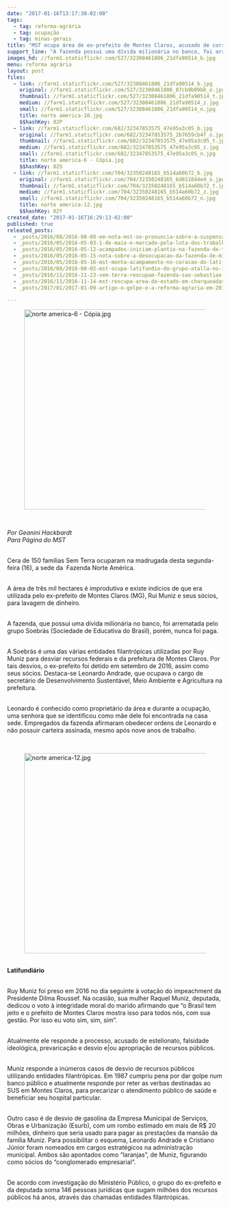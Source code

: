 ```yaml
---
date: "2017-01-16T13:17:30-02:00"
tags:
  - tag: reforma-agrária
  - tag: ocupação
  - tag: minas-gerais
title: "MST ocupa área de ex-prefeito de Montes Claros, acusado de corrupção"
support_line: "A fazenda possui uma dívida milionária no banco, foi arrematada pelo grupo Soebrás, porém, nunca foi paga"
images_hd: //farm1.staticflickr.com/527/32308461806_21dfa90514_b.jpg
menu: reforma agrária
layout: post
files:
  - link: //farm1.staticflickr.com/527/32308461806_21dfa90514_b.jpg
    original: //farm1.staticflickr.com/527/32308461806_87cb9b09bb_o.jpg
    thumbnail: //farm1.staticflickr.com/527/32308461806_21dfa90514_t.jpg
    medium: //farm1.staticflickr.com/527/32308461806_21dfa90514_z.jpg
    small: //farm1.staticflickr.com/527/32308461806_21dfa90514_n.jpg
    title: norte america-10.jpg
    $$hashKey: 02P
  - link: //farm1.staticflickr.com/682/32347853575_47e95a3c05_b.jpg
    original: //farm1.staticflickr.com/682/32347853575_2b7659cb4f_o.jpg
    thumbnail: //farm1.staticflickr.com/682/32347853575_47e95a3c05_t.jpg
    medium: //farm1.staticflickr.com/682/32347853575_47e95a3c05_z.jpg
    small: //farm1.staticflickr.com/682/32347853575_47e95a3c05_n.jpg
    title: norte america-6 - Cópia.jpg
    $$hashKey: 02S
  - link: //farm1.staticflickr.com/704/32350248165_b514a60b72_b.jpg
    original: //farm1.staticflickr.com/704/32350248165_6d651844e4_o.jpg
    thumbnail: //farm1.staticflickr.com/704/32350248165_b514a60b72_t.jpg
    medium: //farm1.staticflickr.com/704/32350248165_b514a60b72_z.jpg
    small: //farm1.staticflickr.com/704/32350248165_b514a60b72_n.jpg
    title: norte america-12.jpg
    $$hashKey: 02Y
created_date: "2017-01-16T16:29:13-02:00"
published: true
releated_posts:
  - _posts/2016/08/2016-08-09-em-nota-mst-se-pronuncia-sobre-a-suspensao-do-despejo-de-ocupacao-em-goias.md
  - _posts/2016/05/2016-05-03-1-de-maio-e-marcado-pela-luta-dos-trabalhadores-rurais-sem-terra-de-mato-grosso-do-sul.md
  - _posts/2016/05/2016-05-12-acampados-iniciam-plantio-na-fazenda-de-temer-ocupada.md
  - _posts/2016/05/2016-05-15-nota-sobre-a-desocupacao-da-fazenda-de-michel-temer-em-duartina-sp.md
  - _posts/2016/05/2016-05-16-mst-monta-acampamento-no-coracao-do-latifundio-gaucho.md
  - _posts/2016/08/2016-08-02-mst-ocupa-latifundio-do-grupo-atalla-no-interior-de-sao-paulo.md
  - _posts/2016/11/2016-11-23-sem-terra-reocupam-fazenda-sao-sebastiao-em-atalaia.md
  - _posts/2016/11/2016-11-14-mst-reocupa-area-do-estado-em-charqueadas-no-rio-grande-do-sul.md
  - _posts/2017/01/2017-01-09-artigo-o-golpe-e-a-reforma-agraria-em-2016.md

---
```

<figure class="image"><img alt="norte america-6 - Cópia.jpg" height="467" src="//farm1.staticflickr.com/682/32347853575_47e95a3c05_b.jpg" width="700" />
<figcaption></figcaption>
</figure>

<p>&nbsp;</p>

<p><em>Por Geanini Hackbardt<br />
Para P&aacute;gina do MST</em></p>

<p><br />
Cera de 150 fam&iacute;lias Sem Terra ocuparam na madrugada desta segunda-feira (16), a sede da &nbsp;Fazenda Norte Am&eacute;rica.&nbsp;</p>

<p><br />
A &aacute;rea de tr&ecirc;s mil hectares &eacute; improdutiva e existe&nbsp;ind&iacute;cios de que era utilizada pelo ex-prefeito de Montes Claros (MG), Rui Muniz e seus s&oacute;cios, para lavagem de dinheiro.</p>

<p><br />
A fazenda, que possui uma d&iacute;vida milion&aacute;ria no banco, foi arrematada pelo grupo Soebr&aacute;s (Sociedade de Educativa do Brasil), por&eacute;m, nunca foi paga.</p>

<p><br />
A Soebr&aacute;s &eacute; uma das v&aacute;rias entidades filantr&oacute;picas utilizadas por Ruy Muniz para desviar recursos federais e da prefeitura de Montes Claros. Por tais desvios, o ex-prefeito foi detido em setembro de 2016, assim como seus s&oacute;cios. Destaca-se Leonardo Andrade, que ocupava o cargo de secret&aacute;rio de Desenvolvimento Sustent&aacute;vel, Meio Ambiente e Agricultura na prefeitura.</p>

<p><br />
Leonardo &eacute; conhecido como propriet&aacute;rio da &aacute;rea e durante a ocupa&ccedil;&atilde;o, uma senhora que se identificou como m&atilde;e dele foi encontrada na casa sede. Empregados da fazenda afirmaram obedecer ordens de Leonardo e n&atilde;o possuir carteira assinada, mesmo ap&oacute;s nove anos de trabalho.</p>

<p>&nbsp;</p>

<figure class="image"><img alt="norte america-12.jpg" height="467" src="//farm1.staticflickr.com/704/32350248165_b514a60b72_b.jpg" width="700" />
<figcaption></figcaption>
</figure>

<p><br />
<strong>Latifundi&aacute;rio</strong></p>

<p><br />
Ruy Muniz foi preso em 2016 no dia seguinte &agrave; vota&ccedil;&atilde;o do impeachment da Presidente Dilma Roussef. Na ocasi&atilde;o, sua mulher Raquel Muniz, deputada, dedicou o voto &agrave; integridade moral do marido afirmando que &ldquo;o Brasil tem jeito e o prefeito de Montes Claros mostra isso para todos n&oacute;s, com sua gest&atilde;o. Por isso eu voto sim, sim, sim&rdquo;.&nbsp;</p>

<p><br />
Atualmente ele responde a processo, acusado de estelionato, falsidade ideol&oacute;gica, prevarica&ccedil;&atilde;o e desvio e|ou apropria&ccedil;&atilde;o de recursos p&uacute;blicos.</p>

<p><br />
Muniz responde a in&uacute;meros casos de desvio de recursos p&uacute;blicos utilizando entidades filantr&oacute;picas. Em 1987 cumpriu pena por dar golpe num banco p&uacute;blico e atualmente responde por reter as verbas destinadas ao SUS em Montes Claros, para precarizar o atendimento p&uacute;blico de sa&uacute;de e beneficiar seu hospital particular.</p>

<p><br />
Outro caso &eacute; de desvio de gasolina da Empresa Municipal de Servi&ccedil;os, Obras e Urbaniza&ccedil;&atilde;o (Esurb), com um rombo estimado em mais de R$ 20 milh&otilde;es, dinheiro que seria usado para pagar as presta&ccedil;&otilde;es da mans&atilde;o da fam&iacute;lia Muniz. Para possibilitar o esquema, Leonardo Andrade e Cristiano J&uacute;nior foram nomeados em cargos estrat&eacute;gicos na administra&ccedil;&atilde;o municipal. Ambos s&atilde;o apontados como &ldquo;laranjas&rdquo;, de Muniz, figurando como s&oacute;cios do &ldquo;conglomerado empresarial&rdquo;.</p>

<p><br />
De acordo com investiga&ccedil;&atilde;o do Minist&eacute;rio P&uacute;blico, o grupo do ex-prefeito e da deputada soma 146 pessoas jur&iacute;dicas que sugam milh&otilde;es dos recursos p&uacute;blicos h&aacute; anos, atrav&eacute;s das chamadas entidades filantr&oacute;picas.<br />
&nbsp;</p>
